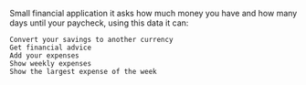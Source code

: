 Small financial application it asks how much money you have and how many days until your paycheck, using this data it can:

    Convert your savings to another currency
    Get financial advice
    Add your expenses
    Show weekly expenses
    Show the largest expense of the week

